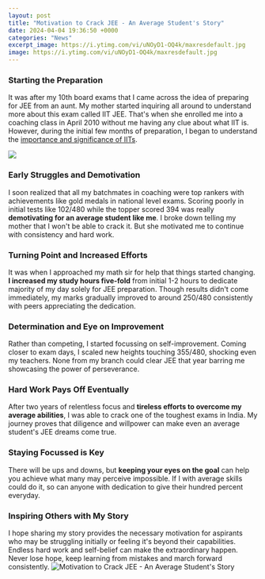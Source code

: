 ```yaml
---
layout: post
title: "Motivation to Crack JEE - An Average Student's Story"
date: 2024-04-04 19:36:50 +0000
categories: "News"
excerpt_image: https://i.ytimg.com/vi/uNOyD1-OQ4k/maxresdefault.jpg
image: https://i.ytimg.com/vi/uNOyD1-OQ4k/maxresdefault.jpg
---
```


### Starting the Preparation
It was after my 10th board exams that I came across the idea of preparing for JEE from an aunt. My mother started inquiring all around to understand more about this exam called IIT JEE. That's when she enrolled me into a coaching class in April 2010 without me having any clue about what IIT is. However, during the initial few months of preparation, I began to understand the [importance and significance of IITs](https://store.fi.io.vn/xmas-holiday-funny-santa-shetland-sheepdog-christmas-tree-2).

![](https://i.ytimg.com/vi/8d-xENpxFhc/maxresdefault.jpg)
### Early Struggles and Demotivation 
I soon realized that all my batchmates in coaching were top rankers with achievements like gold medals in national level exams. Scoring poorly in initial tests like 102/480 while the topper scored 394 was really **demotivating for an average student like me**. I broke down telling my mother that I won't be able to crack it. But she motivated me to continue with consistency and hard work.
### Turning Point and Increased Efforts
It was when I approached my math sir for help that things started changing. **I increased my study hours five-fold** from initial 1-2 hours to dedicate majority of my day solely for JEE preparation. Though results didn't come immediately, my marks gradually improved to around 250/480 consistently with peers appreciating the dedication. 
### Determination and Eye on Improvement
Rather than competing, I started focussing on self-improvement. Coming closer to exam days, I scaled new heights touching 355/480, shocking even my teachers. None from my branch could clear JEE that year barring me showcasing the power of perseverance.
### Hard Work Pays Off Eventually
After two years of relentless focus and **tireless efforts to overcome my average abilities**, I was able to crack one of the toughest exams in India. My journey proves that diligence and willpower can make even an average student's JEE dreams come true.
### Staying Focussed is Key
There will be ups and downs, but **keeping your eyes on the goal** can help you achieve what many may perceive impossible. If I with average skills could do it, so can anyone with dedication to give their hundred percent everyday.
### Inspiring Others with My Story
I hope sharing my story provides the necessary motivation for aspirants who may be struggling initially or feeling it's beyond their capabilities. Endless hard work and self-belief can make the extraordinary happen. Never lose hope, keep learning from mistakes and march forward consistently.
![Motivation to Crack JEE - An Average Student's Story](https://i.ytimg.com/vi/uNOyD1-OQ4k/maxresdefault.jpg)
